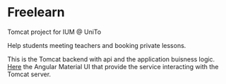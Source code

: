 # Freelearn
Tomcat project for IUM @ UniTo

Help students meeting teachers and booking private lessons.

This is the Tomcat backend with api and the application buisness logic. 
[Here](https://github.com/neskov7/ng-Freelearn) the Angular Material UI that provide the service interacting with the Tomcat server.
